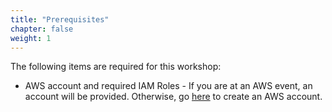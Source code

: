 ```yaml
---
title: "Prerequisites"
chapter: false
weight: 1
---
```


The following items are required for this workshop:

- AWS account and required IAM Roles - If you are at an AWS event, an account will be provided. Otherwise, go [here](https://portal.aws.amazon.com/billing/signup#/start) to create an AWS account.
